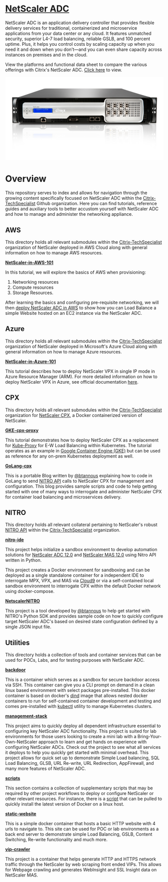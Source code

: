 # [NetScaler ADC](https://www.citrix.com/products/netscaler-adc/)

NetScaler ADC is an application delivery controller that provides flexible delivery services for traditional, containerized and microservice applications from your data center or any cloud. It features unmatched security, superior L4-7 load balancing, reliable GSLB, and 100 percent uptime. Plus, it helps you control costs by scaling capacity up when you need it and down when you don’t—and you can even share capacity across instances on premises and in the cloud.  

View the platforms and functional data sheet to compare the various offerings with Citrix's NetScaler ADC. [Click here](https://www.citrix.com/products/netscaler-adc/netscaler-data-sheet.html) to view.

![NetScaler ADC](images/netscalerADC.jpg)

# Overview 

This repository serves to index and allows for navigation through the growing content specifically focused on NetScaler ADC within the [Citrix-TechSpecialist](https://github.com/Citrix-TechSpecialist) Github organization. Here you can find tutorials, reference guides and auxiliary tools to better accustom yourself with NetScaler ADC and how to manage and administer the networking appliance. 

## AWS 

This directory holds all relevant submodules within the [Citrix-TechSpecialist](https://github.com/Citrix-TechSpecialist) organization of NetScaler deployed in AWS Cloud along with general information on how to manage AWS resources.

**[NetScaler-in-AWS-101](https://github.com/Citrix-TechSpecialist/NetScaler-in-AWS-101)**

In this tutorial, we will explore the basics of AWS when provisioning:

   1. Networking resources
   2. Compute resources
   3. Storage Resources. 
  
  After learning the basics and configuring pre-requisite networking, we will then [deploy NetScaler ADC in AWS](https://www.youtube.com/watch?v=NvncDbmzgnY) to show how you can Load Balance a simple Website hosted on an EC2 instance via the NetScaler ADC.

## Azure 

This directory holds all relevant submodules within the [Citrix-TechSpecialist](https://github.com/Citrix-TechSpecialist) organization of NetScaler deployed in Microsoft's Azure Cloud along with general information on how to manage Azure resources.

**[NetScaler-in-Azure-101](https://github.com/Citrix-TechSpecialist/NetScaler-in-Azure-101)**

This tutorial describes how to deploy NetScaler VPX in single IP  mode in Azure Resource Manager (ARM). For more detailed information on how to deploy NetScaler VPX in Azure, see official documentation [here](https://docs.citrix.com/en-us/netscaler/11-1/deploying-vpx/deploy-vpx-on-azure/configure-vpx-onazure.html).

## CPX

This directory holds all relevant submodules within the [Citrix-TechSpecialist](https://github.com/Citrix-TechSpecialist) organization for [NetScaler CPX](microloadbalancer.com), a Docker containerized version of NetScaler.

**[GKE-cpx-proxy](https://github.com/Citrix-TechSpecialist/GKE-cpx-proxy)**

This tutorial demonstrates how to deploy NetScaler CPX as a replacement for [Kube-Proxy](https://kubernetes.io/docs/admin/kube-proxy/) for E-W Load Balancing within Kubernetes. The tutorial operates as an example in [Google Container Engine (GKE)](https://cloud.google.com/container-engine/) but can be used as reference for any on-prem Kubernetes deployment as well. 

**[GoLang-cpx](https://github.com/Citrix-TechSpecialist/GoLang-cpx/)**

This is a portable Blog written by [@btannous](github.com/btannous/) explaining how to code in GoLang to send [NITRO API](http://docs.citrix.com/en-us/netscaler/12/nitro-api.html) calls to NetScaler CPX for management and configuration. This blog provides sample scripts and code to help getting started with one of many ways to interrogate and administer NetScaler CPX for container load balancing and microservices delivery. 

## NITRO 

This directory holds all relevant collateral pertaining to NetScaler's robust [NITRO API](http://docs.citrix.com/en-us/netscaler/12/nitro-api.html) within the [Citrix-TechSpecialist](https://github.com/Citrix-TechSpecialist) organization.

**[nitro-ide](https://github.com/Citrix-TechSpecialist/nitro-ide/)**

This project helps initialize a sandbox environment to develop automation solutions for [NetScaler ADC 12.0](nitro-python-1.0/docs/html/index.html) and [NetScaler MAS 12.0](nitro-python-1.0/doc/index.html) using Nitro API written in Python. 

This project creates a Docker environment for sandboxing and can be deployed as a single standalone container for a independent IDE to interrogate MPX, VPX, and MAS via [Cloud9](https://c9.io/) or via a self-contained local sandbox environment to interrogate CPX within the default Docker network using docker-compose.

**[NetscalerNITRO](https://github.com/Citrix-TechSpecialist/NetScalerNITRO)**

This project is a tool developed by [@btannous](github.com/btannous/) to help get started with NITRO's Python SDK and provides sample code on how to quickly configure target NetScaler ADC's based on desired state configuration defined by a single JSON input file. 


## Utilities 

This directory holds a collection of tools and container services that can be used for POCs, Labs, and for testing purposes with NetScaler ADC.

**[backdoor](https://github.com/Citrix-TechSpecialist/backdoor/)**

This is a container which serves as a sandbox for secure backdoor access via SSH. This container can give you a CLI prompt on demand in a clean linux based environment with select packages pre-installed. This docker container is based on docker's [dind](https://github.com/Citrix-TechSpecialist/Backdoor-cli/tree/dind) image that allows nested docker containers to run for self-contained container development and testing and comes pre-installed with [kubectl](https://kubernetes.io/docs/user-guide/kubectl-overview/) utility to manage Kubernetes clusters. 

**[management-stack](https://github.com/Citrix-TechSpecialist/management-stack/)**

This project aims to quickly deploy all dependent infrastructure essential to configuring key NetScaler ADC functionality. This project is suited for lab environments for those users looking to create a mini lab with a Bring-Your-Own-NetScaler approach to learn and get hands on experience with configuring NetScaler ADCs. Check out the project to see what all services it deploys to help you quickly get started with minimal overhead. This project allows for quick set up to demonstrate Simple Load balancing, SQL Load Balancing, GLSB, URL Re-write, URL Redirection, AppFirewall, and many more features of NetScaler ADC.

**[scripts](https://github.com/Citrix-TechSpecialist/scripts)**

This section contains a collection of supplementary scripts that may be required by other project workflows to deploy or configure NetScaler or other relevant resources. For instance, there is a [script](https://github.com/Citrix-TechSpecialist/scripts/blob/master/install-docker.sh) that can be pulled to quickly install the latest version of Docker on a linux host. 

**[static-website](https://github.com/Citrix-TechSpecialist/static-website/)**

This is a simple docker container that hosts a basic HTTP website with 4 urls to navigate to. This site can be used for POC or lab environments as a back end server to demonstrate simple Load Balancing, GSLB, Content Switching, Re-write functionality and much more. 

**[vip-crawler](https://github.com/Citrix-TechSpecialist/vip-crawler/)**

This project is a container that helps generate HTTP and HTTPS network traffic through the NetScaler by web scraping front ended VIPs. This allows for Webpage crawling and generates WebInsight and SSL Insight data on NetScaler MAS. 
